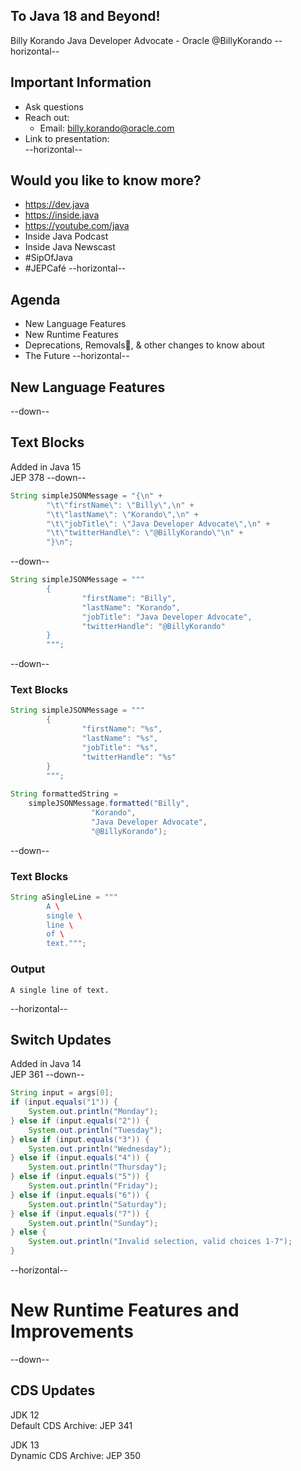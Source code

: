 ## To Java 18 and Beyond!
Billy Korando
Java Developer Advocate - Oracle
@BillyKorando
--horizontal--
## Important Information

* Ask questions
* Reach out:
	* Email: billy.korando@oracle.com
* Link to presentation:  
--horizontal--
## Would you like to know more?

* https://dev.java
* https://inside.java
* https://youtube.com/java 
* Inside Java Podcast
* Inside Java Newscast
* #SipOfJava
* #JEPCafé
--horizontal--
## Agenda
* New Language Features
* New Runtime Features
* Deprecations, Removals, & other changes to know about
* The Future
--horizontal--
## New Language Features
--down--
## Text Blocks
Added in Java 15 <br/>
JEP 378
--down--
```java
String simpleJSONMessage = "{\n" + 
		"\t\"firstName\": \"Billy\",\n" +
		"\t\"lastName\": \"Korando\",\n" +
		"\t\"jobTitle\": \"Java Developer Advocate\",\n" +
		"\t\"twitterHandle\": \"@BillyKorando\"\n" +
		"}\n";
```
--down--
```java
String simpleJSONMessage = """
		{
		        "firstName": "Billy",
		        "lastName": "Korando",
		        "jobTitle": "Java Developer Advocate",
		        "twitterHandle": "@BillyKorando"
		}
		""";
```
--down--
### Text Blocks

```java
String simpleJSONMessage = """
		{
		        "firstName": "%s",
		        "lastName": "%s",
		        "jobTitle": "%s",
		        "twitterHandle": "%s"
		}
		""";
		
String formattedString = 
	simpleJSONMessage.formatted("Billy", 
			      "Korando", 
			      "Java Developer Advocate", 
			      "@BillyKorando");
```

--down--
### Text Blocks

```java
String aSingleLine = """
		A \
		single \
		line \
		of \
		text.""";
```

### Output

```
A single line of text.
```

--horizontal--
## Switch Updates
Added in Java 14 <br/>
JEP 361
--down--

```java
String input = args[0];
if (input.equals("1")) {
	System.out.println("Monday");
} else if (input.equals("2")) {
	System.out.println("Tuesday");
} else if (input.equals("3")) {
	System.out.println("Wednesday");
} else if (input.equals("4")) {
	System.out.println("Thursday");
} else if (input.equals("5")) {
	System.out.println("Friday");
} else if (input.equals("6")) {
	System.out.println("Saturday");
} else if (input.equals("7")) {
	System.out.println("Sunday");
} else {
	System.out.println("Invalid selection, valid choices 1-7");
}
```
--horizontal--
# New Runtime Features and Improvements
--down--
## CDS Updates
JDK 12<br/>
Default CDS Archive: JEP 341<br/>

JDK 13 <br/>
Dynamic CDS Archive: JEP 350


